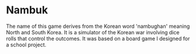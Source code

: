 # Nambuk

The name of this game derives from the Korean word 'nambughan' meaning North and South Korea. It is a simulator of the Korean war involving dice rolls that control the outcomes. It was based on a board game I designed for a school project.
